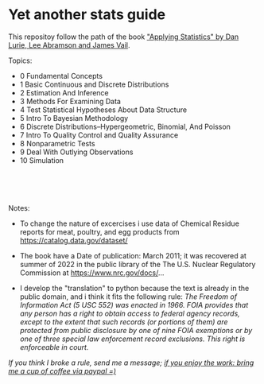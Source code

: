 # Yet another stats guide

This repositoy follow the path of the book ["Applying Statistics" by Dan Lurie, Lee Abramson and James Vail](https://www.nrc.gov/).

Topics:

 - 0 Fundamental Concepts
 - 1 Basic Continuous and Discrete Distributions
 - 2 Estimation And Inference
 - 3 Methods For Examining Data
 - 4 Test Statistical Hypotheses About Data Structure
 - 5 Intro To Bayesian Methodology
 - 6 Discrete Distributions–Hypergeometric, Binomial, And Poisson
 - 7 Intro To Quality Control and Quality Assurance
 - 8 Nonparametric Tests
 - 9 Deal With Outlying Observations
 - 10 Simulation


<br><br><br>

Notes:

 - To change the nature of excercises i use data of Chemical Residue reports for meat, poultry, and egg products from https://catalog.data.gov/dataset/

 - The book have a Date of publication: March 2011; it was recovered at summer of 2022 in the public library of the The U.S. Nuclear Regulatory Commission at https://www.nrc.gov/docs/...

 - I develop the "translation" to python because the text is already in the public domain, and i think it fits the following rule:
    *The Freedom of Information Act (5 USC 552) was enacted in 1966. FOIA provides that any person has a right to obtain access to federal agency records, except to the extent that such records (or portions of them) are protected from public disclosure by one of nine FOIA exemptions or by one of three special law enforcement record exclusions. This right is enforceable in court.*
 
*If you think I broke a rule, send me a message;*
[*if you enjoy the work: bring me a cup of coffee via paypal =)*](https://www.paypal.com/donate/?hosted_button_id=TR2QL6CEDBBWL)
